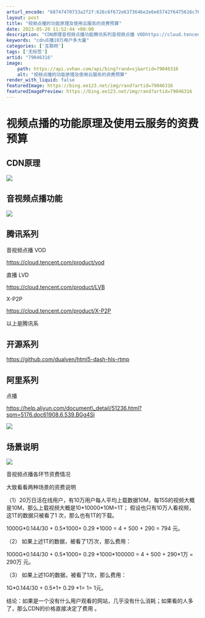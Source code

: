 ```yaml
---
arturl_encode: "68747470733a2f2f:626c6f672e6373646e2e6e65742f6475616c76656e6373646e:2f61727469636c652f64657461696c732f3739303436333136"
layout: post
title: "视频点播的功能原理及使用云服务的资费预算"
date: 2023-05-28 11:52:44 +08:00
description: "CDN原理音视频点播功能腾讯系列音视频点播 VODhttps://cloud.tencent.com"
keywords: "cdn点播10万用户多大量"
categories: ['互联网']
tags: ['无标签']
artid: "79046316"
image:
    path: https://api.vvhan.com/api/bing?rand=sj&artid=79046316
    alt: "视频点播的功能原理及使用云服务的资费预算"
render_with_liquid: false
featuredImage: https://bing.ee123.net/img/rand?artid=79046316
featuredImagePreview: https://bing.ee123.net/img/rand?artid=79046316
---
```


# 视频点播的功能原理及使用云服务的资费预算

## CDN原理

![](http://p3.pstatp.com/large/59300002e578780487e5)

## 音视频点播功能

![](http://p1.pstatp.com/large/59350000506da160a690)

## 腾讯系列

音视频点播 VOD

https://cloud.tencent.com/product/vod

直播 LVD

https://cloud.tencent.com/product/LVB

X-P2P

https://cloud.tencent.com/product/X-P2P

以上是腾讯系

## 开源系列

https://github.com/dualven/html5-dash-hls-rtmp

## 阿里系列

点播

https://help.aliyun.com/document\_detail/51236.html?spm=5176.doc61908.6.539.BGg4Si

![](http://p1.pstatp.com/large/59310002b6f50f197796)

## 场景说明

![](http://p1.pstatp.com/large/59310002b6f77ad3255d)

音视频点播各环节资费情况

大致看看两种场景的资费说明

（1）20万日活在线用户，有10万用户每人平均上载数据10M，每15S的视频大概是10M，那么上载视频大概是10\*10000\*10M=1T； 假设也只有10万人看视频，这1T的数据只被看了1 次，那么也有1T的下载。

1000G\*0.144/30 + 0.5\*1000+ 0.29 \*1000 = 4 + 500 + 290 = 794 元。

（2） 如果上述1T的数据，被看了1万次，那么费用：

1000G\*0.144/30 + 0.5\*1000+ 0.29 \*1000\*100000 = 4 + 500 + 290\*1万 = 290万 元。

（3） 如果上述1G的数据，被看了1次，那么费用：

1G\*0.144/30 + 0.5\*1+ 0.29 \*1= 1= 1元。

结论：如果是一个没有什么用户观看的网站，几乎没有什么消耗；如果看的人多了，那么CDN的价格直接决定了费用 。